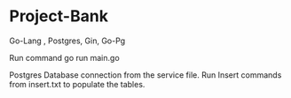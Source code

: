 # Project-Bank
Go-Lang , Postgres, Gin, Go-Pg 



Run command go run main.go 

Postgres Database connection from the service file. 
Run Insert commands from insert.txt to populate the tables.
